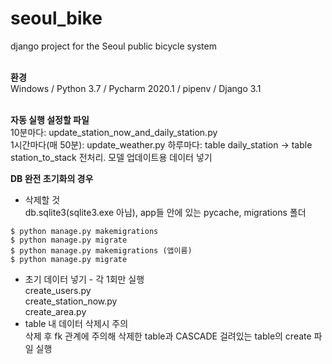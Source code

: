 # seoul_bike
django project for the Seoul public bicycle system  
&nbsp;  

**환경**   
Windows / Python 3.7 / Pycharm 2020.1 / pipenv / Django 3.1   
&nbsp;  

**자동 실행 설정할 파일**   
10분마다: update_station_now_and_daily_station.py   
1시간마다(매 50분): update_weather.py
하루마다: table daily_station -> table station_to_stack 전처리. 모델 업데이트용 데이터 넣기
&nbsp;  

**DB 완전 초기화의 경우**   
* 삭제할 것   
db.sqlite3(sqlite3.exe 아님), app들 안에 있는 pycache, migrations 폴더
```
$ python manage.py makemigrations
$ python manage.py migrate
$ python manage.py makemigrations (앱이름)
$ python manage.py migrate
```
* 초기 데이터 넣기 - 각 1회만 실행   
create_users.py   
create_station_now.py   
create_area.py   
* table 내 데이터 삭제시 주의   
삭제 후 fk 관계에 주의해 삭제한 table과 CASCADE 걸려있는 table의 create 파일 실행   